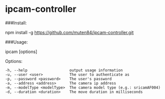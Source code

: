 # ipcam-controller

###Install:

npm install -g https://github.com/muten84/ipcam-controller.git

###Usage:

ipcam [options] <action>

  Options:

    -h, --help                   output usage information
    -u, --user <user>            The user to authenticate as
    -p, --password <password>    The user's password
    -a, --address <address>      The camera ip address
    -m, --modelType <modelType>  The camera model type (e.g.: sricamAF004)
    -d, --duration <duration>    The move duration in milliseconds

